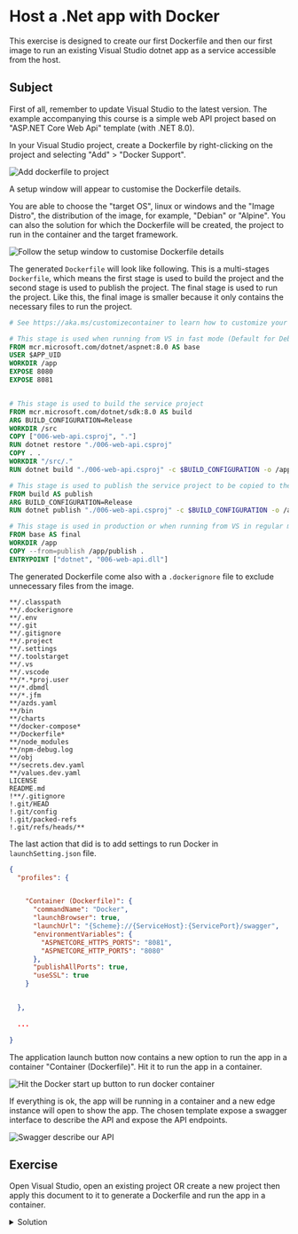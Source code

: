 # Host a .Net app with Docker

This exercise is designed to create our first Dockerfile and then our first image to run an existing  Visual Studio dotnet app as a service accessible from the host.

## Subject

First of all, remember to update Visual Studio to the latest version.
The example accompanying this course is a simple web API project based on "ASP.NET Core Web Api" template (with .NET 8.0).

In your Visual Studio project, create a Dockerfile by right-clicking on the project and selecting "Add" > "Docker Support". 

![Add dockerfile to project](https://raw.githubusercontent.com/abenevaut/docker-kata/refs/heads/master/006-create-web-api/docs/add-dockerfile.png)

A setup window will appear to customise the Dockerfile details.

You are able to choose the "target OS", linux or windows and the "Image Distro", the distribution of the image, for example, "Debian" or "Alpine".
You can also the solution for which the Dockerfile will be created, the project to run in the container and the target framework.

![Follow the setup window to customise Dockerfile details](https://raw.githubusercontent.com/abenevaut/docker-kata/refs/heads/master/006-create-web-api/docs/add-dockerfile-details.png)

The generated `Dockerfile` will look like following.
This is a multi-stages `Dockerfile`, which means the first stage is used to build the project and the second stage is used to publish the project.
The final stage is used to run the project.
Like this, the final image is smaller because it only contains the necessary files to run the project.

```Dockerfile
# See https://aka.ms/customizecontainer to learn how to customize your debug container and how Visual Studio uses this Dockerfile to build your images for faster debugging.

# This stage is used when running from VS in fast mode (Default for Debug configuration)
FROM mcr.microsoft.com/dotnet/aspnet:8.0 AS base
USER $APP_UID
WORKDIR /app
EXPOSE 8080
EXPOSE 8081


# This stage is used to build the service project
FROM mcr.microsoft.com/dotnet/sdk:8.0 AS build
ARG BUILD_CONFIGURATION=Release
WORKDIR /src
COPY ["006-web-api.csproj", "."]
RUN dotnet restore "./006-web-api.csproj"
COPY . .
WORKDIR "/src/."
RUN dotnet build "./006-web-api.csproj" -c $BUILD_CONFIGURATION -o /app/build

# This stage is used to publish the service project to be copied to the final stage
FROM build AS publish
ARG BUILD_CONFIGURATION=Release
RUN dotnet publish "./006-web-api.csproj" -c $BUILD_CONFIGURATION -o /app/publish /p:UseAppHost=false

# This stage is used in production or when running from VS in regular mode (Default when not using the Debug configuration)
FROM base AS final
WORKDIR /app
COPY --from=publish /app/publish .
ENTRYPOINT ["dotnet", "006-web-api.dll"]
```

The generated Dockerfile come also with a `.dockerignore` file to exclude unnecessary files from the image.

```
**/.classpath
**/.dockerignore
**/.env
**/.git
**/.gitignore
**/.project
**/.settings
**/.toolstarget
**/.vs
**/.vscode
**/*.*proj.user
**/*.dbmdl
**/*.jfm
**/azds.yaml
**/bin
**/charts
**/docker-compose*
**/Dockerfile*
**/node_modules
**/npm-debug.log
**/obj
**/secrets.dev.yaml
**/values.dev.yaml
LICENSE
README.md
!**/.gitignore
!.git/HEAD
!.git/config
!.git/packed-refs
!.git/refs/heads/**
```

The last action that did is to add settings to run Docker in `launchSetting.json` file.

```json
{
  "profiles": {


    "Container (Dockerfile)": {
      "commandName": "Docker",
      "launchBrowser": true,
      "launchUrl": "{Scheme}://{ServiceHost}:{ServicePort}/swagger",
      "environmentVariables": {
        "ASPNETCORE_HTTPS_PORTS": "8081",
        "ASPNETCORE_HTTP_PORTS": "8080"
      },
      "publishAllPorts": true,
      "useSSL": true
    }


  },
  
  ...

}
```

The application launch button now contains a new option to run the app in a container "Container (Dockerfile)".
Hit it to run the app in a container.

![Hit the Docker start up button to run docker container](https://raw.githubusercontent.com/abenevaut/docker-kata/refs/heads/master/006-create-web-api/docs/run-docker.png)

If everything is ok, the app will be running in a container and a new edge instance will open to show the app.
The chosen template expose a swagger interface to describe the API and expose the API endpoints.

![Swagger describe our API](https://raw.githubusercontent.com/abenevaut/docker-kata/refs/heads/master/006-create-web-api/docs/swagger-run.png)

## Exercise

Open Visual Studio, open an existing project OR create a new project then apply this document to it to generate a Dockerfile and run the app in a container.

<details>
  <summary>Solution</summary>

The is not much to do to run the app in a container.

Following, which project template to choose to create a new project in Visual Studio.

![Swagger describe our API](https://raw.githubusercontent.com/abenevaut/docker-kata/refs/heads/master/006-create-web-api/docs/create-new-project-2.png)

Then, right-click on the project and re-do the Dockerfile setup in this subject.

</details>
